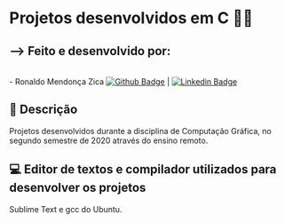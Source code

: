 <h1>Projetos desenvolvidos em C 👨‍💻</h1> 

<h2>--> Feito e desenvolvido por:</h2> 

  <br/> - Ronaldo Mendonça Zica
  [![Github Badge](https://img.shields.io/badge/-RonaldoZica-black?style=flat-square&logo=Github&logoColor=white&link=https://www.github.com/ronaldozica/)](https://www.github.com/ronaldozica/) |
  [![Linkedin Badge](https://img.shields.io/badge/-RonaldoZica-blue?style=flat-square&logo=Linkedin&logoColor=white&link=https://www.linkedin.com/in/ronaldo-zica/)](https://www.linkedin.com/in/ronaldo-zica/)

<h2> 🔎 Descrição </h2> 
<p> Projetos desenvolvidos durante a disciplina de Computação Gráfica, no segundo semestre de 2020 através do ensino remoto.</p>

<h2> 💻 Editor de textos e compilador utilizados para desenvolver os projetos </h2> 
<p> Sublime Text e gcc do Ubuntu.</p>
